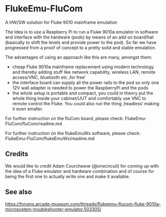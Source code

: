 # FlukeEmu-FluCom
A HW/SW solution for Fluke 9010 mainframe emulation

The Idea is to use a Raspberry Pi to run a Fluke 9010a emulator in software and interface with the hardware (pods) by means
of an add on board/hat (basically to shift the levels and provide power to the pod). So far we have progressed from a proof
of concept to a pretty solid and stable emulation.

The advantages of using an approach like this are many, amongst them:
* cheap Fluke 9010a mainframe replacement using modern technology and thereby adding stuff like network capability, wireless LAN, remote access/VNC, bluetooth etc ‚for free‘
* the interface board can supply all the power rails to the pod so only one 12V wall adapter is needed to power the RaspberryPi and the pods
* the whole setup is portable and compact, you could in theory put the whole thing inside your cabinet/UUT and comfortably use VNC to remote control the Fluke. You could also run the thing ‚headless‘ making it even smaller.

For further instruction on the fluCom board, please check: FlukeEmu-FluCom/fluCom/readme.md

For further instruction on the flukeEmuWx software, please check: FlukeEmu-FluCom/flukeEmuWx/readme.md

## Credits
We would like to credit Adam Courchesne (@onecircuit) for coming up with the idea of a Fluke emulator and hardware combination
and of course for being the first one to actually write one and make it available.

## See also
https://forums.arcade-museum.com/threads/flukeemu-flucom-fluke-9010a-microsystem-troubleshooter-emulator.503305/ 
